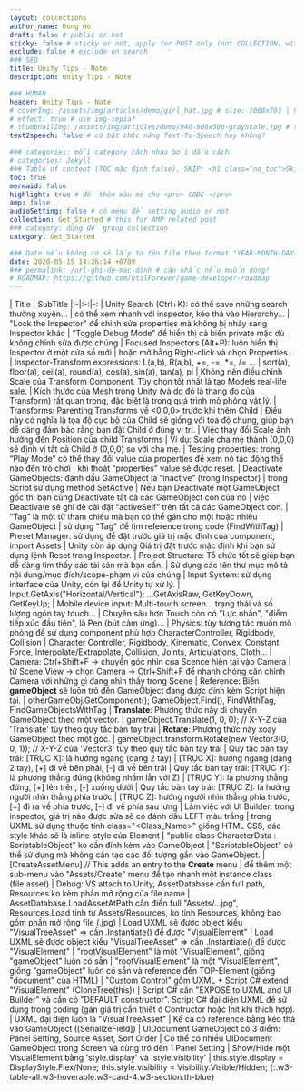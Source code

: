 ```yaml
---
layout: collections
author_name: Dong Ho
draft: false # public or not
sticky: false # sticky or not, apply for POST only (not COLLECTION) with including thumbnailImg
exclude: false # exclude on search
### SEO
title: Unity Tips - Note
description: Unity Tips - Note

### HUMAN
header: Unity Tips - Note
# coverImg: /assets/img/articles/demo/girl_hat.jpg # size: 1068x703 | 900x500 | 600x400
# effect: true # use img-sepia?
# thumbnailImg: /assets/img/articles/demo/940-900x500-grayscale.jpg # size: 900x500 | 600x400
text2speech: false # có bật chức năng Text-To-Speech hay không?

### categories: mỗi category cách nhau bởi dấu cách!
# categories: Jekyll
### Table of content (TOC mặc định false), SKIP: <h1 class="no_toc">Skip toc</h1> hoặc <div class="no_toc_section">
toc: true
mermaid: false
highlight: true # để thêm màu mè cho <pre> CODE </pre>
amp: false
audioSetting: false # có menu để setting audio or not
collection: Get_Started # this for AMP related post
### category: dùng để group collection
category: Get_Started

### Date nếu không có sẽ lấy từ tên file theo format "YEAR-MONTH-DAY-title.md"
date: 2020-05-15 14:26:14 +0700
### permalink: /url-ghi-de-mac-dinh # cân nhắc nếu muốn dùng!
# ROADMAP: https://github.com/utilForever/game-developer-roadmap
---
```


| Title | SubTitle
|:-|:-:|-:
| Unity Search (Ctrl+K): có thể save những search thường xuyên... | có thể xem nhanh với inspector, kéo thả vào Hierarchy...
| "Lock the Inspector" để chỉnh sửa properties mà không bị nhảy sang Inspector khác | “Toggle Debug Mode” để hiển thị cả biến private mặc dù không chỉnh sửa được chúng
| Focused Inspectors (Alt+P): luôn hiển thị Inspector ở một cửa sổ mới | hoặc mở bằng Right-click và chọn Properties...
| Inspector-Transform expressions: L(a,b), R(a,b), +=, -=, *=, /= ... | sqrt(a), floor(a), ceil(a), round(a), cos(a), sin(a), tan(a), pi
| Không nên điều chỉnh Scale của Transform Component. Tùy chọn tốt nhất là tạo Models real-life sale. | Kích thước của Mesh trong Unity (và do đó là thang đo của Transform) rất quan trọng, đặc biệt là trong quá trình mô phỏng vật lý.
| Transforms: Parenting Transforms về <0,0,0> trước khi thêm Child | Điều này có nghĩa là tọa độ cục bộ của Child sẽ giống với tọa độ chung, giúp bạn dễ dàng đảm bảo rằng bạn đặt Child ở đúng vị trí.
| Việc thay đổi Scale ảnh hưởng đến Position của child Transforms | Ví dụ: Scale cha mẹ thành (0,0,0) sẽ định vị tất cả Child ở (0,0,0) so với cha mẹ.
| Testing properties: trong “Play Mode” có thể thay đổi value của properties để xem nó tác động thế nào đến trò chơi | khi thoát “properties” value sẽ được reset.
| Deactivate GameObjects: đánh dấu GameObject là “inactive” (trong Inspector) | trong Script sử dụng method SetActive
| Nếu bạn Deactivate một GameObject gốc thì bạn cũng Deactivate tất cả các GameObject con của nó | việc Deactivate sẽ ghi đè cài đặt “activeSelf” trên tất cả các GameObject con.
| “Tag” là một từ tham chiếu mà bạn có thể gán cho một hoặc nhiều GameObject | sử dụng "Tag" để tìm reference trong code (FindWithTag)
| Preset Manager: sử dụng để đặt trước giá trị mặc định của component, import Assets | Unity còn áp dụng Giá trị đặt trước mặc định khi bạn sử dụng lệnh Reset trong Inspector.
| Project Structure: Tổ chức tốt sẽ giúp bạn dễ dàng tìm thấy các tài sản mà bạn cần. | Sử dụng các tên thư mục mô tả nội dung/mục đích/scope-phạm vi của chúng
| Input System: sử dụng interface của Unity, còn lại để Unity tự xử lý. | Input.GetAxis("Horizontal/Vertical"); ...GetAxisRaw, GetKeyDown, GetKeyUp;
| Mobile device input: Multi-touch screen... trạng thái và số lượng ngón tay touch... | Chuyên sâu hơn Touch còn có "Lực nhấn", "điểm tiếp xúc đầu tiên", là Pen (bút cảm ứng)...
| Physics: tùy tương tác muốn mô phỏng để sử dụng component phù hợp CharacterController, Rigidbody, Collision | Character Controller, Rigidbody, Kinematic, Convex, Constant Force, Interpolate/Extrapolate, Collision, Joints, Articulations, Cloth...
| Camera: Ctrl+Shift+F -> chuyển góc nhìn của Scence hiện tại vào Camera | từ Scene View -> chọn Camera -> Ctrl+Shift+F để nhanh chóng căn chỉnh Camera với những gì đang nhìn thấy trong Scene
| Reference: Biến **gameObject** sẽ luôn trỏ đến GameObject đang được đính kèm Script hiện tại. | otherGameObj.GetComponent<Rigidbody>(); GameObject.Find(), FindWithTag, FindGameObjectsWithTag
| **Translate**: Phương thức này di chuyển GameObject theo một vector. | gameObject.Translate(1, 0, 0); // X-Y-Z của 'Translate' tùy theo quy tắc bàn tay trái
| **Rotate**: Phương thức này xoay GameObject theo một góc. | gameObject.transform.Rotate(new Vector3(0, 0, 1)); // X-Y-Z của 'Vector3' tùy theo quy tắc bàn tay trái
| Quy tắc bàn tay trái: [TRỤC X]: là hướng ngang (dang 2 tay) | [TRỤC X]: hướng ngang (dang 2 tay), [+] đi về bên phải, [-] đi về bên trái
| Quy tắc bàn tay trái: [TRỤC Y]: là phương thẳng đứng (không nhầm lẫn với Z) | [TRỤC Y]: là phương thẳng đứng, [+] lên trên, [-] xuống dưới
| Quy tắc bàn tay trái: [TRỤC Z]: là hướng người nhìn thẳng phía trước | [TRỤC Z]: hướng người nhìn thẳng phía trước, [+] đi ra về phía trước, [-] đi về phía sau lưng
| Làm việc với UI Builder: trong inspector, giá trị nào được sửa sẽ có đánh dấu LEFT màu trắng | trong UXML sử dụng thuộc tính class="<Class_Name>" giống HTML CSS, các style khác sẽ là inline-style của Element
| "public class CharacterData : ScriptableObject" ko cần đính kèm vào GameObject | "ScriptableObject" có thể sử dụng mà không cần tạo các đối tượng gắn vào GameObject.
| [CreateAssetMenu] // This adds an entry to the **Create** menu | để thêm một sub-menu vào "Assets/Create" menu để tạo nhanh một instance class (file.asset)
| Debug: VS attach to Unity, AssetDatabase cần full path, Resources ko kèm phần mở rộng của file name  | AssetDatabase.LoadAssetAtPath cần điền full "Assets/...jpg", Resources.Load tính từ Assets/Resources, ko tính Resources, không bao gồm phần mở rộng file (.jpg)
| Load UXML sẽ được object kiểu "VisualTreeAsset" => cần .Instantiate() để được "VisualElement" | Load UXML sẽ được object kiểu "VisualTreeAsset" => cần .Instantiate() để được "VisualElement"
| "rootVisualElement" là một "VisualElement", giống "gameObject" luôn có sẵn | "rootVisualElement" là một "VisualElement", giống "gameObject" luôn có sẵn và reference đển TOP-Element (giống "document" của HTML)
| "Custom Control" gồm UXML + Script C# extend "VisualElement" (CloneTree(this)) | Script C# cần "EXPOSE to UXML and UI Builder" và cần có "DEFAULT constructor". Script C# đại diện UXML để sử dụng trong coding (gán giá trị cần thiết ở Contructor hoặc Init khi thích hợp).
| UXML đại diện luôn là "VisualTreeAsset" | Kể cả có reference bằng kéo thả vào GameObject ([SerializeField])
| UIDocument GameObject có 3 điểm: Panel Setting, Source Asset, Sort Order | Có thể có nhiều UIDocument GameObject trong Screen và cùng trỏ đến 1 Panel Setting
| Show/Hide một VisualElement bằng 'style.display' và 'style.visibility' | this.style.display = DisplayStyle.Flex/None; this.style.visibility = Visibility.Visible/Hidden;
{:.w3-table-all.w3-hoverable.w3-card-4.w3-section.th-blue}